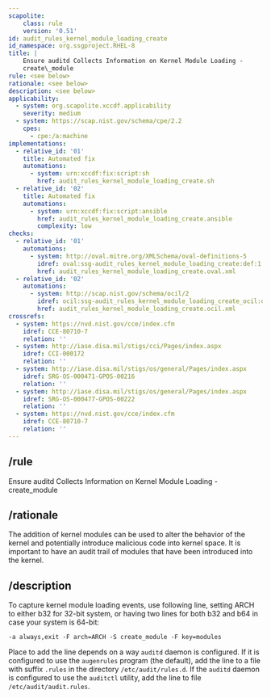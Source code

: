 ```yaml
---
scapolite:
    class: rule
    version: '0.51'
id: audit_rules_kernel_module_loading_create
id_namespace: org.ssgproject.RHEL-8
title: |
    Ensure auditd Collects Information on Kernel Module Loading -
    create\_module
rule: <see below>
rationale: <see below>
description: <see below>
applicability:
  - system: org.scapolite.xccdf.applicability
    severity: medium
  - system: https://scap.nist.gov/schema/cpe/2.2
    cpes:
      - cpe:/a:machine
implementations:
  - relative_id: '01'
    title: Automated fix
    automations:
      - system: urn:xccdf:fix:script:sh
        href: audit_rules_kernel_module_loading_create.sh
  - relative_id: '02'
    title: Automated fix
    automations:
      - system: urn:xccdf:fix:script:ansible
        href: audit_rules_kernel_module_loading_create.ansible
        complexity: low
checks:
  - relative_id: '01'
    automations:
      - system: http://oval.mitre.org/XMLSchema/oval-definitions-5
        idref: oval:ssg-audit_rules_kernel_module_loading_create:def:1
        href: audit_rules_kernel_module_loading_create.oval.xml
  - relative_id: '02'
    automations:
      - system: http://scap.nist.gov/schema/ocil/2
        idref: ocil:ssg-audit_rules_kernel_module_loading_create_ocil:questionnaire:1
        href: audit_rules_kernel_module_loading_create.ocil.xml
crossrefs:
  - system: https://nvd.nist.gov/cce/index.cfm
    idref: CCE-80710-7
    relation: ''
  - system: http://iase.disa.mil/stigs/cci/Pages/index.aspx
    idref: CCI-000172
    relation: ''
  - system: http://iase.disa.mil/stigs/os/general/Pages/index.aspx
    idref: SRG-OS-000471-GPOS-00216
    relation: ''
  - system: http://iase.disa.mil/stigs/os/general/Pages/index.aspx
    idref: SRG-OS-000477-GPOS-00222
    relation: ''
  - system: https://nvd.nist.gov/cce/index.cfm
    idref: CCE-80710-7
    relation: ''
---
```



## /rule

Ensure auditd Collects Information on Kernel Module Loading -
create\_module

## /rationale

The
addition of kernel modules can be used to alter the behavior of the
kernel and potentially introduce malicious code into kernel space. It is
important to have an audit trail of modules that have been introduced
into the kernel.

## /description

To
capture kernel module loading events, use following line, setting ARCH
to either b32 for 32-bit system, or having two lines for both b32 and
b64 in case your system is 64-bit:

``` 
-a always,exit -F arch=ARCH -S create_module -F key=modules
```

Place to add the line depends on a way `auditd` daemon is configured. If
it is configured to use the `augenrules` program (the default), add the
line to a file with suffix `.rules` in the directory
`/etc/audit/rules.d`. If the `auditd` daemon is configured to use the
`auditctl` utility, add the line to file `/etc/audit/audit.rules`.

